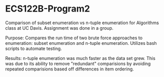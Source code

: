 # ECS122B-Program2
Comparison of subset enumeration vs n-tuple enumeration for Algorithms class at UC Davis. Assignment was done in a group.

Purpose: Compares the run time of two brute force approaches to enumeration: subset enumeration and n-tuple enumeration. Utilizes bash scripts to automate testing.

Results: n-tuple enumeration was much faster as the data set grew. This was due to its ability to remove "redundant" comparisions by avoiding repeated comparisions based off differences in item ordering.
